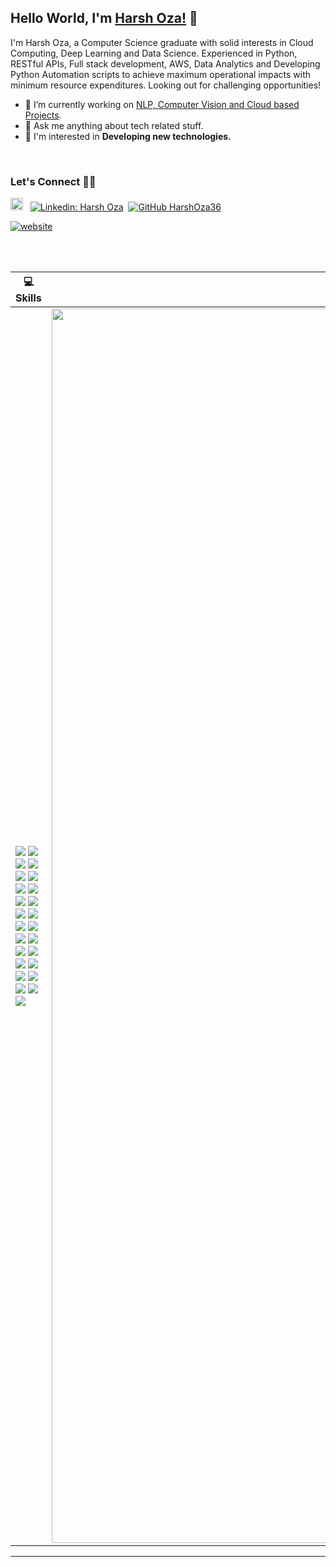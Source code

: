 ## Hello World, I'm [Harsh Oza!](https://github.com/HarshOza36) 👋

<!-- <p align="left"> <img src="https://komarev.com/ghpvc/?username=HarshOza36&label=Views&color=blue&style=plastic" alt="HarshOza36" /> </p> -->


I'm Harsh Oza, a Computer Science graduate with solid interests in Cloud Computing, Deep Learning and Data Science.
Experienced in Python, RESTful APIs, Full stack development, AWS, Data Analytics and Developing Python Automation scripts to achieve maximum operational impacts with minimum resource expenditures. Looking out for challenging opportunities!

- 🔭 I’m currently working on [NLP, Computer Vision and Cloud based Projects](https://github.com/HarshOza36).
- 💬 Ask me anything about tech related stuff.
- 💭 I'm interested in **Developing new technologies.**

<br>

### Let's Connect 🤝🤘

<a href="mailto:harshoza3636@gmail.com" target="_blank"><img src="https://cdn.cdnlogo.com/logos/g/24/gmail-icon.svg" alt="HarshOza36" height="20" width="20" /></a> &nbsp; [![Linkedin: Harsh Oza](https://img.shields.io/badge/-HarshOza-blue?style=flat-square&logo=Linkedin&logoColor=white&link=https://www.linkedin.com/in/harsh-oza-6b75a7171/)](https://www.linkedin.com/in/harsh-oza-6b75a7171/)&nbsp; [![GitHub HarshOza36](https://img.shields.io/github/followers/HarshOza36?label=follow&style=social)](https://github.com/HarshOza36)


[![website](https://img.shields.io/badge/PortfolioWebsite-harshoza-00f024?logo=safari)](https://harshoza36.github.io/hro-portfolio/)

<br/>
<br/>


| 💻 Skills| 📊 Github Stats|
|---|---|
|![](https://img.shields.io/badge/Code-Python-informational?style=flat&logo=Python&logoColor=white&color=2bbc8a) ![](https://img.shields.io/badge/Code-C-informational?style=flat&logo=c&logoColor=white&color=2bbc8a) ![](https://img.shields.io/badge/Code-C++-informational?style=flat&logo=c%2B%2B&logoColor=white&color=2bbc8a) ![](https://img.shields.io/badge/Code-Java-informational?style=flat&logo=java&logoColor=white&color=2bbc8a) ![](https://img.shields.io/badge/Code-JavaScript-informational?style=flat&logo=Javascript&logoColor=white&color=2bbc8a) ![](https://img.shields.io/badge/Code-PHP-informational?style=flat&logo=php&logoColor=white&color=2bbc8a) ![](https://img.shields.io/badge/Web-Flask-informational?style=flat&logo=flask&logoColor=white&color=2bbc8a) ![](https://img.shields.io/badge/Web-Node-informational?style=flat&logo=node.js&logoColor=white&color=2bbc8a) ![](https://img.shields.io/badge/Web-Express-informational?style=flat&logo=express&logoColor=white&color=2bbc8a) ![](https://img.shields.io/badge/Web-React-informational?style=flat&logo=react&logoColor=white&color=2bbc8a) ![](https://img.shields.io/badge/Web-Angular-informations?style=flat&logo=angular&logoColor=white&color=2bbc8a) ![](https://img.shields.io/badge/Web-Django-informational?style=flat&logo=django&logoColor=white&color=2bbc8a) ![](https://img.shields.io/badge/Web-Bootstrap-informational?style=flat&logo=bootstrap&logoColor=white&color=2bbc8a) ![](https://img.shields.io/badge/Database-MySQL-informational?style=flat&logo=mysql&logoColor=white&color=2bbc8a) ![](https://img.shields.io/badge/Database-MongoDB-informational?style=flat&logo=mongodb&logoColor=white&color=2bbc8a) ![](https://img.shields.io/badge/Database-Firebase-informational?style=flat&logo=firebase&logoColor=white&color=2bbc8a) ![](https://img.shields.io/badge/Database-SQLite-informational?style=flat&logo=sqlite&logoColor=white&color=2bbc8a) ![](https://img.shields.io/badge/Hosting-AWS-informational?style=flat&logo=amazon-aws&logoColor=white&color=2bbc8a)<br> ![](https://img.shields.io/badge/Hosting-Google%20Cloud-%234285F4.svg?style=flat&logo=google-cloud&logoColor=white&color=2bbc8a) ![](https://img.shields.io/badge/Hosting-Docker-informational?style=flat&logo=docker&logoColor=white&color=2bbc8a) ![](https://img.shields.io/badge/Hosting-Heroku-informational?style=flat&logo=heroku&logoColor=white&color=2bbc8a) ![](https://img.shields.io/badge/Hosting-Nginx-informational?style=flat&logo=nginx&logoColor=white&color=2bbc8a) ![](https://img.shields.io/badge/Others-Ethereum-informational?style=flat&logo=Ethereum&logoColor=white&color=2bbc8a) ![](https://img.shields.io/badge/Others-IOT-informational?style=flat&logo=Raspberry-Pi&logoColor=white&color=2bbc8a) ![](https://img.shields.io/badge/Others-MarkDown-informational?style=flat&logo=markdown&logoColor=white&color=2bbc8a)|<img align='center' width='1975px' src='https://github-readme-stats.vercel.app/api?username=harshoza36&theme=tokyonight&show_icons=true&count_private=true&include_all_commits=true'></img>|

<!-- |![Python](https://img.shields.io/badge/Code-Python-3670A0?style=flat&logo=python&logoColor=ffdd54) ![C](https://img.shields.io/badge/Code-C-%2300599C.svg?style=flat&logo=c&logoColor=white) ![C++](https://img.shields.io/badge/Code-C++-%2300599C.svg?style=flat&logo=c%2B%2B&logoColor=white) ![Java](https://img.shields.io/badge/Code-Java-%23ED8B00.svg?style=flat&logo=java&logoColor=white) ![CSS3](https://img.shields.io/badge/Code-Css3-%231572B6.svg?style=flat&logo=css3&logoColor=white) ![HTML5](https://img.shields.io/badge/Code-html5-%23E34F26.svg?style=flat&logo=html5&logoColor=white) ![JavaScript](https://img.shields.io/badge/Code-javascript-%23323330.svg?style=flat&logo=javascript&logoColor=%23F7DF1E) ![Markdown](https://img.shields.io/badge/Code-markdown-%23000000.svg?style=flat&logo=markdown&logoColor=white) ![PHP](https://img.shields.io/badge/Code-php-%23777BB4.svg?style=flat&logo=php&logoColor=white) ![Perl](https://img.shields.io/badge/Code-perl-%2339457E.svg?style=flat&logo=perl&logoColor=white) ![R](https://img.shields.io/badge/Code-r-%23276DC3.svg?style=flat&logo=r&logoColor=white) ![TypeScript](https://img.shields.io/badge/Code-typescript-%23007ACC.svg?style=flat&logo=typescript&logoColor=white) ![Solidity](https://img.shields.io/badge/Code-Solidity-%23363636.svg?style=flat&logo=solidity&logoColor=white) ![AWS](https://img.shields.io/badge/Code-AWS-%23FF9900.svg?style=flat&logo=amazon-aws&logoColor=white) ![Firebase](https://img.shields.io/badge/Code-firebase-%23039BE5.svg?style=flat&logo=firebase) ![Google Cloud](https://img.shields.io/badge/Code-Google%20Cloud-%234285F4.svg?style=flat&logo=google-cloud&logoColor=white) ![Heroku](https://img.shields.io/badge/Code-heroku-%23430098.svg?style=flat&logo=heroku&logoColor=white) ![Angular](https://img.shields.io/badge/Code-angular-%23DD0031.svg?style=flat&logo=angular&logoColor=white) ![Bootstrap](https://img.shields.io/badge/Code-bootstrap-%23563D7C.svg?style=flat&logo=bootstrap&logoColor=white) ![Django](https://img.shields.io/badge/Code-django-%23092E20.svg?style=flat&logo=django&logoColor=white) ![Express.js](https://img.shields.io/badge/Code-express.js-%23404d59.svg?style=flat&logo=express&logoColor=%2361DAFB) ![Flask](https://img.shields.io/badge/Code-flask-%23000.svg?style=flat&logo=flask&logoColor=white) ![jQuery](https://img.shields.io/badge/Code-jquery-%230769AD.svg?style=flat&logo=jquery&logoColor=white) ![UNITY](https://img.shields.io/badge/Code-Unity-%2320232a.svg?style=flat&logo=unity&logoColor=white) ![NodeJS](https://img.shields.io/badge/Code-node.js-6DA55F?style=flat&logo=node.js&logoColor=white) ![ANDROID](https://img.shields.io/badge/Code-android-%2320232a.svg?style=flat&logo=android&logoColor=%a4c639) ![React](https://img.shields.io/badge/Code-react-%2320232a.svg?style=flat&logo=react&logoColor=%2361DAFB) ![SQLite](https://img.shields.io/badge/Code-sqlite-%2307405e.svg?style=flat&logo=sqlite&logoColor=white) ![Postgres](https://img.shields.io/badge/Code-postgres-%23316192.svg?style=flat&logo=postgresql&logoColor=white) ![MySQL](https://img.shields.io/badge/Code-mysql-%2300f.svg?style=flat&logo=mysql&logoColor=white) ![MongoDB](https://img.shields.io/badge/Code-MongoDB-%234ea94b.svg?style=flat&logo=mongodb&logoColor=white) ![Keras](https://img.shields.io/badge/Code-Keras-%23D00000.svg?style=flat&logo=Keras&logoColor=white) ![NumPy](https://img.shields.io/badge/Code-numpy-%23013243.svg?style=flat&logo=numpy&logoColor=white) ![Pandas](https://img.shields.io/badge/Code-pandas-%23150458.svg?style=flat&logo=pandas&logoColor=white) ![PyTorch](https://img.shields.io/badge/Code-PyTorch-%23EE4C2C.svg?style=flat&logo=PyTorch&logoColor=white) ![scikit-learn](https://img.shields.io/badge/Code-scikit--learn-%23F7931E.svg?style=flat&logo=scikit-learn&logoColor=white) ![SciPy](https://img.shields.io/badge/Code-SciPy-%230C55A5.svg?style=flat&logo=scipy&logoColor=%white) ![TensorFlow](https://img.shields.io/badge/Code-TensorFlow-%23FF6F00.svg?style=flat&logo=TensorFlow&logoColor=white) ![LINUX](https://img.shields.io/badge/Code-Linux-FCC624?style=flat&logo=linux&logoColor=black) ![Docker](https://img.shields.io/badge/Code-docker-%230db7ed.svg?style=flat&logo=docker&logoColor=white) ![Raspberry Pi](https://img.shields.io/badge/Code--RaspberryPi-C51A4A?style=flat&logo=Raspberry-Pi) ![Postman](https://img.shields.io/badge/Code-Postman-FF6C37?style=flat&logo=postman&logoColor=white) ![Jira](https://img.shields.io/badge/Code-jira-%230A0FFF.svg?style=flat&logo=jira&logoColor=white) ![Trello](https://img.shields.io/badge/Code-Trello-%23026AA7.svg?style=flat&logo=Trello&logoColor=white)|<img align='center' width='1975px' src='https://user-images.githubusercontent.com/42001739/89702663-2ab85500-d961-11ea-929d-c1fd798e71ae.png'></img>| -->



<!-- <div class="text-white bg-gray-dark mb-2">
<table class="text-white bg-gray-dark mb-2">
  <tr>
    <td><b style="font-size:30px">Skills</b></td>
    <td><b style="font-size:30px">Github Stats</b></td>
 </tr>
 <tr>
    <td>
       ### **Languages :**&nbsp;&nbsp;<img height="20" src="https://raw.githubusercontent.com/github/explore/80688e429a7d4ef2fca1e82350fe8e3517d3494d/topics/python/python.png" title='Python'>&nbsp;&nbsp;&nbsp;&nbsp;<img height="20" src="https://raw.githubusercontent.com/github/explore/80688e429a7d4ef2fca1e82350fe8e3517d3494d/topics/c/c.png" title='C'>&nbsp;&nbsp;&nbsp;&nbsp;<img height="20" src="https://raw.githubusercontent.com/github/explore/80688e429a7d4ef2fca1e82350fe8e3517d3494d/topics/cpp/cpp.png" title='C++'>&nbsp;&nbsp;&nbsp;&nbsp;<img height="20" src="https://raw.githubusercontent.com/github/explore/80688e429a7d4ef2fca1e82350fe8e3517d3494d/topics/javascript/javascript.png" title='javaScript'>&nbsp;&nbsp;&nbsp;&nbsp;<img height="20" src="https://raw.githubusercontent.com/github/explore/ccc16358ac4530c6a69b1b80c7223cd2744dea83/topics/php/php.png" title='PHP'>&nbsp;&nbsp;&nbsp;&nbsp;<img height="20" src="https://raw.githubusercontent.com/github/explore/80688e429a7d4ef2fca1e82350fe8e3517d3494d/topics/java/java.png" title='Java'>&nbsp;&nbsp;&nbsp;&nbsp;&nbsp;&nbsp;&nbsp;&nbsp;&nbsp;&nbsp;&nbsp;&nbsp;

### **Web Frameworks :**&nbsp;&nbsp;<img height="20" src="https://raw.githubusercontent.com/github/explore/80688e429a7d4ef2fca1e82350fe8e3517d3494d/topics/flask/flask.png" title='Flask'>&nbsp;&nbsp;&nbsp;&nbsp;<img height="20" src="https://raw.githubusercontent.com/github/explore/80688e429a7d4ef2fca1e82350fe8e3517d3494d/topics/nodejs/nodejs.png" title='Node.js'>&nbsp;&nbsp;&nbsp;&nbsp;<img height="20" src="https://raw.githubusercontent.com/github/explore/80688e429a7d4ef2fca1e82350fe8e3517d3494d/topics/express/express.png" title='Express.js'>&nbsp;&nbsp;&nbsp;&nbsp;<img height="20" src="https://raw.githubusercontent.com/github/explore/80688e429a7d4ef2fca1e82350fe8e3517d3494d/topics/django/django.png" title='Django'>&nbsp;&nbsp;&nbsp;&nbsp;<img height="20" src="https://raw.githubusercontent.com/github/explore/80688e429a7d4ef2fca1e82350fe8e3517d3494d/topics/react/react.png" title='React'>&nbsp;&nbsp;&nbsp;&nbsp;<img height="20" src="https://raw.githubusercontent.com/github/explore/80688e429a7d4ef2fca1e82350fe8e3517d3494d/topics/bootstrap/bootstrap.png" title='Bootstrap'>&nbsp;&nbsp;&nbsp;&nbsp;&nbsp;&nbsp;&nbsp;&nbsp;&nbsp;&nbsp;&nbsp;&nbsp;

### **Databases :**&nbsp;&nbsp;<img height="20" src="https://raw.githubusercontent.com/github/explore/80688e429a7d4ef2fca1e82350fe8e3517d3494d/topics/mysql/mysql.png" title='MySQL'>&nbsp;&nbsp;&nbsp;&nbsp;<img height="20" src="https://raw.githubusercontent.com/github/explore/80688e429a7d4ef2fca1e82350fe8e3517d3494d/topics/mongodb/mongodb.png" title='MongoDB'>&nbsp;&nbsp;&nbsp;&nbsp;<img height="20" src="https://avatars.githubusercontent.com/u/1335026?s=200&v=4" title='Firebase'>&nbsp;&nbsp;&nbsp;&nbsp;<img height="20" src="https://raw.githubusercontent.com/github/explore/2d218e3aa252dc90eef269b34eeec1fbd15dc07e/topics/sqlite/sqlite.png" title='SQLite'>&nbsp;&nbsp;&nbsp;&nbsp;&nbsp;&nbsp;&nbsp;&nbsp;&nbsp;&nbsp;&nbsp;&nbsp;

### **Deployments :**&nbsp;&nbsp;<img height="20" src="https://raw.githubusercontent.com/github/explore/fbceb94436312b6dacde68d122a5b9c7d11f9524/topics/aws/aws.png" title='AWS'>&nbsp;&nbsp;&nbsp;&nbsp;<img height="20" src="https://avatars3.githubusercontent.com/u/23211" title='Heroku'>&nbsp;&nbsp;&nbsp;&nbsp;<img height="20" src="https://raw.githubusercontent.com/github/explore/80688e429a7d4ef2fca1e82350fe8e3517d3494d/topics/docker/docker.png" title='Docker'>&nbsp;&nbsp;&nbsp;&nbsp;&nbsp;&nbsp;&nbsp;&nbsp;&nbsp;&nbsp;&nbsp;&nbsp;

### **Data Science :**&nbsp;&nbsp;<img height="20" src="https://raw.githubusercontent.com/github/explore/80688e429a7d4ef2fca1e82350fe8e3517d3494d/topics/tensorflow/tensorflow.png" title='Tensorflow'>&nbsp;&nbsp;&nbsp;&nbsp;<img height="20" src="https://avatars0.githubusercontent.com/u/20547620?s=200&v=4" title='fast.ai'>&nbsp;&nbsp;&nbsp;&nbsp;<img height="20" src="https://avatars0.githubusercontent.com/u/828667?s=200&v=4" title='Tableau'>&nbsp;&nbsp;&nbsp;&nbsp;<img height="20" src="https://raw.githubusercontent.com/github/explore/80688e429a7d4ef2fca1e82350fe8e3517d3494d/topics/scikit-learn/scikit-learn.png" title='Scikit'>&nbsp;&nbsp;&nbsp;&nbsp;&nbsp;&nbsp;&nbsp;&nbsp;&nbsp;&nbsp;&nbsp;&nbsp;

### **Other :**&nbsp;&nbsp;<img height="20" src="https://avatars1.githubusercontent.com/u/6250754?s=200&v=4" title='Ethereum'>&nbsp;&nbsp;&nbsp;&nbsp;<img height="20" src="https://avatars0.githubusercontent.com/u/36965711?s=200&v=4" title='Solidity'>&nbsp;&nbsp;&nbsp;&nbsp;<img height="20" src="https://raw.githubusercontent.com/github/explore/80688e429a7d4ef2fca1e82350fe8e3517d3494d/topics/raspberry-pi/raspberry-pi.png" title='RaspberryPi'>&nbsp;&nbsp;&nbsp;&nbsp;<img height="20" src="https://raw.githubusercontent.com/github/explore/80688e429a7d4ef2fca1e82350fe8e3517d3494d/topics/html/html.png" title='HTML'>&nbsp;&nbsp;&nbsp;&nbsp;<img height="20" src="https://raw.githubusercontent.com/github/explore/80688e429a7d4ef2fca1e82350fe8e3517d3494d/topics/css/css.png" title='CSS'>&nbsp;&nbsp;&nbsp;&nbsp;<img height="20" src="https://raw.githubusercontent.com/github/explore/80688e429a7d4ef2fca1e82350fe8e3517d3494d/topics/markdown/markdown.png" title='Markdown'>&nbsp;&nbsp;&nbsp;&nbsp;&nbsp;&nbsp;&nbsp;&nbsp;&nbsp;&nbsp;&nbsp;&nbsp; 
</td>
    <td>
    <img align='center' width='575px' src='https://user-images.githubusercontent.com/42001739/89702663-2ab85500-d961-11ea-929d-c1fd798e71ae.png'></img>
<!--   <a href="https://github.com/HarshOza36"> -->
<!--   <img align="center" src="https://github-readme-stats.vercel.app/api/top-langs/?username=HarshOza36&theme=dark&hide_langs_below=1" /> -->
<!--   <iframe width="600" height="600" src="https://ionicabizau.github.io/github-profile-languages/api.html?HarshOza36" frameborder="0"></iframe> -->
<!-- </a> -->
<!-- </td>
 </tr>
</table>
</div> -->

---
<!--
**HarshOza36/HarshOza36** is a ✨ _special_ ✨ repository because its `README.md` (this file) appears on your GitHub profile.

Here are some ideas to get you started:

- 🔭 I’m currently working on ...
- 🌱 I’m currently learning ...
- 👯 I’m looking to collaborate on ...
- 🤔 I’m looking for help with ...
- 💬 Ask me about ...
- 📫 How to reach me: ...
- 😄 Pronouns: ...
- ⚡ Fun fact: ...
-->
